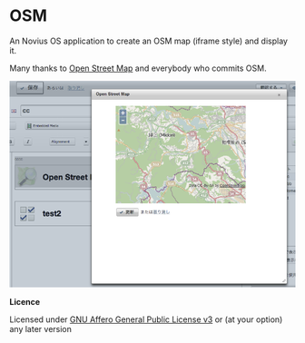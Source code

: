 OSM
====

An Novius OS application to create an OSM map (iframe style) and display it.

Many thanks to [Open Street Map](http://www.openstreetmap.org/) and everybody who commits OSM.

[![Watch VIDEO](osm.png)](http://www.youtube.com/watch?v=qFjBS_idqPI)


**Licence**

Licensed under [GNU Affero General Public License v3](http://www.gnu.org/licenses/agpl-3.0.html) or (at your option) any later version